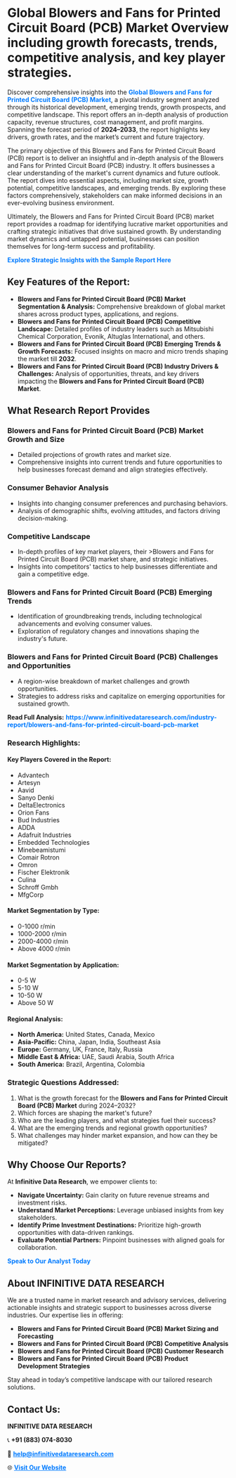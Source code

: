 <h1>Global Blowers and Fans for Printed Circuit Board (PCB) Market Overview including growth forecasts, trends, competitive analysis, and key player strategies.</h1>
<p>
Discover comprehensive insights into the 
<a href="https://www.infinitivedataresearch.com/industry-report/blowers-and-fans-for-printed-circuit-board-pcb-market" rel="dofollow" style="color: #007BFF; text-decoration: none;"><strong>Global Blowers and Fans for Printed Circuit Board (PCB) Market</strong></a>, a pivotal industry segment analyzed through its historical development, emerging trends, growth prospects, and competitive landscape. This report offers an in-depth analysis of production capacity, revenue structures, cost management, and profit margins. Spanning the forecast period of <strong>2024–2033</strong>, the report highlights key drivers, growth rates, and the market’s current and future trajectory.
</p>
<p>
The primary objective of this Blowers and Fans for Printed Circuit Board (PCB) report is to deliver an insightful and in-depth analysis of the Blowers and Fans for Printed Circuit Board (PCB) industry. It offers businesses a clear understanding of the market's current dynamics and future outlook. The report dives into essential aspects, including market size, growth potential, competitive landscapes, and emerging trends. By exploring these factors comprehensively, stakeholders can make informed decisions in an ever-evolving business environment.
</p>
<p>
Ultimately, the Blowers and Fans for Printed Circuit Board (PCB) market report provides a roadmap for identifying lucrative market opportunities and crafting strategic initiatives that drive sustained growth. By understanding market dynamics and untapped potential, businesses can position themselves for long-term success and profitability.
</p>
<p>
<a href="https://www.infinitivedataresearch.com/request-sample/reportId=106353" style="color: #007BFF; text-decoration: none;"><strong>Explore Strategic Insights with the Sample Report Here</strong></a>
</p>

<h2>Key Features of the Report:</h2>
<ul>
<li><strong>Blowers and Fans for Printed Circuit Board (PCB) Market Segmentation & Analysis:</strong> Comprehensive breakdown of global market shares across product types, applications, and regions.</li>
<li><strong>Blowers and Fans for Printed Circuit Board (PCB) Competitive Landscape:</strong> Detailed profiles of industry leaders such as Mitsubishi Chemical Corporation, Evonik, Altuglas International, and others.</li>
<li><strong>Blowers and Fans for Printed Circuit Board (PCB) Emerging Trends & Growth Forecasts:</strong> Focused insights on macro and micro trends shaping the market till <strong>2032</strong>.</li>
<li><strong>Blowers and Fans for Printed Circuit Board (PCB) Industry Drivers & Challenges:</strong> Analysis of opportunities, threats, and key drivers impacting the <strong>Blowers and Fans for Printed Circuit Board (PCB) Market</strong>.</li>
</ul>

<h2>What Research Report Provides</h2>
<h3>Blowers and Fans for Printed Circuit Board (PCB) Market Growth and Size</h3>
<ul>
<li>Detailed projections of growth rates and market size.</li>
<li>Comprehensive insights into current trends and future opportunities to help businesses forecast demand and align strategies effectively.</li>
</ul>

<h3>Consumer Behavior Analysis</h3>
<ul>
<li>Insights into changing consumer preferences and purchasing behaviors.</li>
<li>Analysis of demographic shifts, evolving attitudes, and factors driving decision-making.</li>
</ul>

<h3>Competitive Landscape</h3>
<ul>
<li>In-depth profiles of key market players, their >Blowers and Fans for Printed Circuit Board (PCB) market share, and strategic initiatives.</li>
<li>Insights into competitors' tactics to help businesses differentiate and gain a competitive edge.</li>
</ul>

<h3>Blowers and Fans for Printed Circuit Board (PCB) Emerging Trends</h3>
<ul>
<li>Identification of groundbreaking trends, including technological advancements and evolving consumer values.</li>
<li>Exploration of regulatory changes and innovations shaping the industry's future.</li>
</ul>

<h3>Blowers and Fans for Printed Circuit Board (PCB) Challenges and Opportunities</h3>
<ul>
<li>A region-wise breakdown of market challenges and growth opportunities.</li>
<li>Strategies to address risks and capitalize on emerging opportunities for sustained growth.</li>
</ul>
<p><strong>Read Full Analysis:</strong> <a href="https://www.infinitivedataresearch.com/industry-report/blowers-and-fans-for-printed-circuit-board-pcb-market" rel="dofollow" style="color: #007BFF; text-decoration: none;"><strong>https://www.infinitivedataresearch.com/industry-report/blowers-and-fans-for-printed-circuit-board-pcb-market</strong></a></p>
<h3>Research Highlights:</h3>
<h4>Key Players Covered in the Report:</h4>
<ul><li>Advantech</li><li>Artesyn</li><li>Aavid</li><li>Sanyo Denki</li><li>DeltaElectronics</li><li>Orion Fans</li><li>Bud Industries</li><li>ADDA</li><li>Adafruit Industries</li><li>Embedded Technologies</li><li>Minebeamistumi</li><li>Comair Rotron</li><li>Omron</li><li>Fischer Elektronik</li><li>Culina</li><li>Schroff Gmbh</li><li>MfgCorp</li></ul>
<h4>Market Segmentation by Type:</h4>
<ul><li>0-1000 r/min</li><li>1000-2000 r/min</li><li>2000-4000 r/min</li><li>Above 4000 r/min</li></ul>
<h4>Market Segmentation by Application:</h4>
<ul><li>0-5 W</li><li>5-10 W</li><li>10-50 W</li><li>Above 50 W</li></ul>

<h4>Regional Analysis:</h4>
<ul>
<li><strong>North America:</strong> United States, Canada, Mexico</li>
<li><strong>Asia-Pacific:</strong> China, Japan, India, Southeast Asia</li>
<li><strong>Europe:</strong> Germany, UK, France, Italy, Russia</li>
<li><strong>Middle East & Africa:</strong> UAE, Saudi Arabia, South Africa</li>
<li><strong>South America:</strong> Brazil, Argentina, Colombia</li>
</ul>

<h3>Strategic Questions Addressed:</h3>
<ol>
<li>What is the growth forecast for the <strong>Blowers and Fans for Printed Circuit Board (PCB) Market</strong> during 2024–2032?</li>
<li>Which forces are shaping the market's future?</li>
<li>Who are the leading players, and what strategies fuel their success?</li>
<li>What are the emerging trends and regional growth opportunities?</li>
<li>What challenges may hinder market expansion, and how can they be mitigated?</li>
</ol>

<h2>Why Choose Our Reports?</h2>
<p>At <strong>Infinitive Data Research</strong>, we empower clients to:</p>
<ul>
<li><strong>Navigate Uncertainty:</strong> Gain clarity on future revenue streams and investment risks.</li>
<li><strong>Understand Market Perceptions:</strong> Leverage unbiased insights from key stakeholders.</li>
<li><strong>Identify Prime Investment Destinations:</strong> Prioritize high-growth opportunities with data-driven rankings.</li>
<li><strong>Evaluate Potential Partners:</strong> Pinpoint businesses with aligned goals for collaboration.</li>
</ul>
<p><a href="https://www.infinitivedataresearch.com/industry-report/blowers-and-fans-for-printed-circuit-board-pcb-market" rel="dofollow" style="color: #007BFF; text-decoration: none;"><strong>Speak to Our Analyst Today</strong></a></p>

<h2>About INFINITIVE DATA RESEARCH</h2>
<p>We are a trusted name in market research and advisory services, delivering actionable insights and strategic support to businesses across diverse industries. Our expertise lies in offering:</p>
<ul>
<li><strong>Blowers and Fans for Printed Circuit Board (PCB) Market Sizing and Forecasting</strong></li>
<li><strong>Blowers and Fans for Printed Circuit Board (PCB) Competitive Analysis</strong></li>
<li><strong>Blowers and Fans for Printed Circuit Board (PCB) Customer Research</strong></li>
<li><strong>Blowers and Fans for Printed Circuit Board (PCB) Product Development Strategies</strong></li>
</ul>
<p>Stay ahead in today’s competitive landscape with our tailored research solutions.</p>

<h2>Contact Us:</h2>
<p><strong>INFINITIVE DATA RESEARCH</strong></p>
<p>📞 <strong>+91 (883) 074-8030</strong></p>
<p>📧 <strong><a href="mailto:help@infinitivedataresearch.com" style="color: #007BFF;">help@infinitivedataresearch.com</a></strong></p>
<p>🌐 <strong><a href="https://www.infinitivedataresearch.com" rel="dofollow" style="color: #007BFF;">Visit Our Website</a></strong></p>